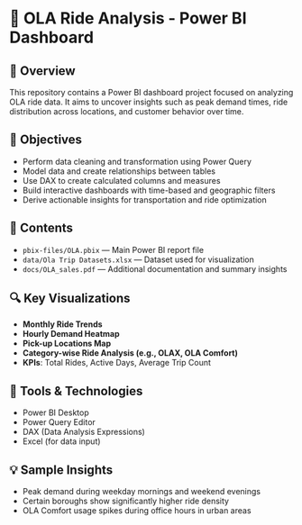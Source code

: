 # 🚖 OLA Ride Analysis - Power BI Dashboard

## 📌 Overview
This repository contains a Power BI dashboard project focused on analyzing OLA ride data. It aims to uncover insights such as peak demand times, ride distribution across locations, and customer behavior over time.

## 🎯 Objectives
- Perform data cleaning and transformation using Power Query
- Model data and create relationships between tables
- Use DAX to create calculated columns and measures
- Build interactive dashboards with time-based and geographic filters
- Derive actionable insights for transportation and ride optimization

## 📁 Contents
- `pbix-files/OLA.pbix` — Main Power BI report file
- `data/Ola Trip Datasets.xlsx` — Dataset used for visualization
- `docs/OLA_sales.pdf` — Additional documentation and summary insights

## 🔍 Key Visualizations
- **Monthly Ride Trends**
- **Hourly Demand Heatmap**
- **Pick-up Locations Map**
- **Category-wise Ride Analysis (e.g., OLAX, OLA Comfort)**
- **KPIs**: Total Rides, Active Days, Average Trip Count

## 🧰 Tools & Technologies
- Power BI Desktop
- Power Query Editor
- DAX (Data Analysis Expressions)
- Excel (for data input)

## 💡 Sample Insights
- Peak demand during weekday mornings and weekend evenings
- Certain boroughs show significantly higher ride density
- OLA Comfort usage spikes during office hours in urban areas

